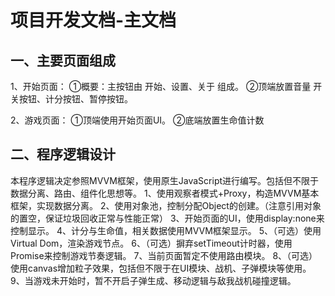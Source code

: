 # 项目开发文档-主文档

## 一、主要页面组成
1、开始页面：
①概要：主按钮由 开始、设置、关于 组成。
②顶端放置音量   开关按钮、计分按钮、暂停按钮。

2、游戏页面：
①顶端使用开始页面UI。
②底端放置生命值计数

## 二、程序逻辑设计
本程序逻辑决定参照MVVM框架，使用原生JavaScript进行编写。包括但不限于数据分离、路由、组件化思想等。
1、使用观察者模式+Proxy，构造MVVM基本框架，实现数据分离。
2、使用对象池，控制分配Object的创建。（注意引用对象的置空，保证垃圾回收正常与性能正常）
3、开始页面的UI，使用display:none来控制显示。
4、计分与生命值，相关数据使用MVVM框架显示。
5、（可选）使用Virtual Dom，渲染游戏节点。
6、（可选）摒弃setTimeout计时器，使用Promise来控制游戏节奏逻辑。
7、当前页面暂定不使用路由模块。
8、（可选）使用canvas增加粒子效果，包括但不限于在UI模块、战机、子弹模块等使用。
9、当游戏未开始时，暂不开启子弹生成、移动逻辑与敌我战机碰撞逻辑。